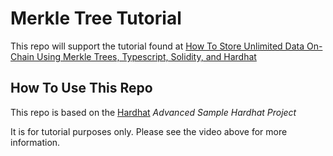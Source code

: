# Merkle Tree Tutorial
This repo will support the tutorial found at [How To Store Unlimited Data On-Chain Using Merkle Trees, Typescript, Solidity, and Hardhat](https://youtu.be/beXMVLwZ9qA)

## How To Use This Repo

This repo is based on the [Hardhat](https://hardhat.org/) _Advanced Sample Hardhat Project_ 

It is for tutorial purposes only. Please see the video above for more information. 
